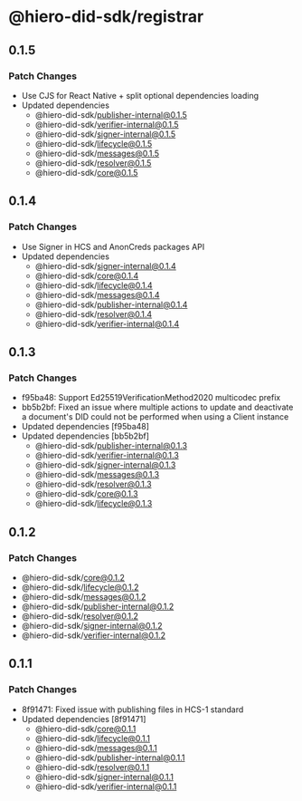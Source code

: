 # @hiero-did-sdk/registrar

## 0.1.5

### Patch Changes

- Use CJS for React Native + split optional dependencies loading
- Updated dependencies
  - @hiero-did-sdk/publisher-internal@0.1.5
  - @hiero-did-sdk/verifier-internal@0.1.5
  - @hiero-did-sdk/signer-internal@0.1.5
  - @hiero-did-sdk/lifecycle@0.1.5
  - @hiero-did-sdk/messages@0.1.5
  - @hiero-did-sdk/resolver@0.1.5
  - @hiero-did-sdk/core@0.1.5

## 0.1.4

### Patch Changes

- Use Signer in HCS and AnonCreds packages API
- Updated dependencies
  - @hiero-did-sdk/signer-internal@0.1.4
  - @hiero-did-sdk/core@0.1.4
  - @hiero-did-sdk/lifecycle@0.1.4
  - @hiero-did-sdk/messages@0.1.4
  - @hiero-did-sdk/publisher-internal@0.1.4
  - @hiero-did-sdk/resolver@0.1.4
  - @hiero-did-sdk/verifier-internal@0.1.4

## 0.1.3

### Patch Changes

- f95ba48: Support Ed25519VerificationMethod2020 multicodec prefix
- bb5b2bf: Fixed an issue where multiple actions to update and deactivate a document's DID could not be performed when using a Client instance
- Updated dependencies [f95ba48]
- Updated dependencies [bb5b2bf]
  - @hiero-did-sdk/publisher-internal@0.1.3
  - @hiero-did-sdk/verifier-internal@0.1.3
  - @hiero-did-sdk/signer-internal@0.1.3
  - @hiero-did-sdk/messages@0.1.3
  - @hiero-did-sdk/resolver@0.1.3
  - @hiero-did-sdk/core@0.1.3
  - @hiero-did-sdk/lifecycle@0.1.3

## 0.1.2

### Patch Changes

- @hiero-did-sdk/core@0.1.2
- @hiero-did-sdk/lifecycle@0.1.2
- @hiero-did-sdk/messages@0.1.2
- @hiero-did-sdk/publisher-internal@0.1.2
- @hiero-did-sdk/resolver@0.1.2
- @hiero-did-sdk/signer-internal@0.1.2
- @hiero-did-sdk/verifier-internal@0.1.2

## 0.1.1

### Patch Changes

- 8f91471: Fixed issue with publishing files in HCS-1 standard
- Updated dependencies [8f91471]
  - @hiero-did-sdk/core@0.1.1
  - @hiero-did-sdk/lifecycle@0.1.1
  - @hiero-did-sdk/messages@0.1.1
  - @hiero-did-sdk/publisher-internal@0.1.1
  - @hiero-did-sdk/resolver@0.1.1
  - @hiero-did-sdk/signer-internal@0.1.1
  - @hiero-did-sdk/verifier-internal@0.1.1
